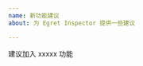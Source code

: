 ```yaml
---
name: 新功能建议
about: 为 Egret Inspector 提供一些建议

---
```



<!-- ⚠️⚠️ 请您按照如下模板提交您的问题 ⚠️⚠️ -->
<!-- ⚠️⚠️ 请在提交前先检查这些问题是否已经被重复提交 ⚠️⚠️-->


建议加入 xxxxx 功能